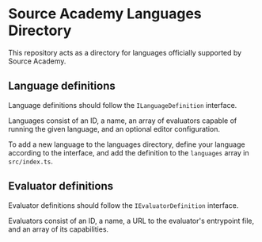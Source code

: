 # Source Academy Languages Directory

This repository acts as a directory for languages officially supported by Source Academy.

## Language definitions

Language definitions should follow the `ILanguageDefinition` interface.

Languages consist of an ID, a name, an array of evaluators capable of running the given language,
and an optional editor configuration.

To add a new language to the languages directory, define your language according to the interface,
and add the definition to the `languages` array in `src/index.ts`.

## Evaluator definitions

Evaluator definitions should follow the `IEvaluatorDefinition` interface.

Evaluators consist of an ID, a name, a URL to the evaluator's entrypoint file, and an array of its capabilities.
